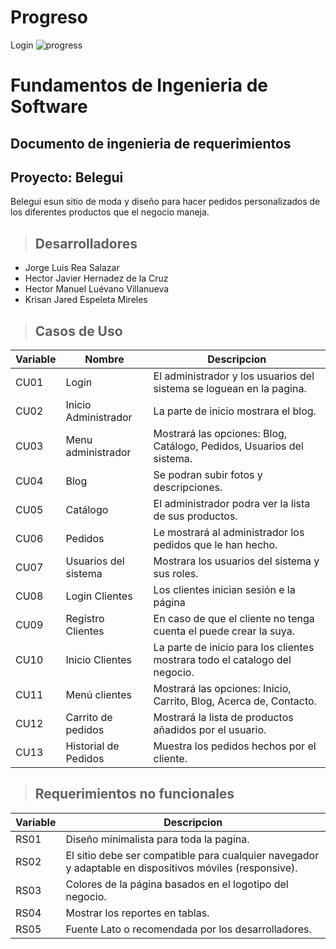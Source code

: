 # Progreso
Login ![progress](http://progressed.io/bar/28 "progress") 

# Fundamentos de Ingenieria de Software
## Documento de ingenieria de requerimientos
## Proyecto: Belegui
Belegui esun sitio de moda y diseño para hacer pedidos personalizados de los diferentes productos que el negocio maneja.

> ## Desarrolladores
- Jorge Luis Rea Salazar 
- Hector Javier Hernadez de la Cruz
- Hector Manuel Luévano Villanueva
- Krisan Jared Espeleta Mireles

> ## Casos de Uso
|Variable|Nombre|Descripcion|
|-|-|-|
|CU01|Login|El administrador y los usuarios del sistema se loguean en la pagina.|
|CU02|Inicio Administrador|La parte de inicio mostrara el blog.|
|CU03|Menu administrador|Mostrará las opciones: Blog, Catálogo, Pedidos, Usuarios del sistema.|
|CU04|Blog|Se podran subir fotos y descripciones.|
|CU05|Catálogo|El administrador podra ver la lista de sus productos.|
|CU06|Pedidos|Le mostrará al administrador los pedidos que le han hecho.|
|CU07|Usuarios del sistema|Mostrara los usuarios del sistema y sus roles.|
|CU08|Login Clientes|Los clientes inician sesión e la página|
|CU09|Registro Clientes|En caso de que el cliente no tenga cuenta el puede crear la suya.|
|CU10|Inicio Clientes|La parte de inicio para los clientes mostrara todo el catalogo del negocio.|
|CU11|Menú clientes|Mostrará las opciones: Inicio, Carrito, Blog, Acerca de, Contacto.|
|CU12|Carrito de pedidos|Mostrará la lista de productos añadidos por el usuario.|
|CU13|Historial de Pedidos|Muestra los pedidos hechos por el cliente.|

> ## Requerimientos no funcionales
|Variable|Descripcion|
|-|-|
|RS01|Diseño minimalista para toda la pagina.|
|RS02|El sitio debe ser compatible para cualquier navegador y adaptable en dispositivos móviles (responsive).|
|RS03|Colores de la página basados en el logotipo del negocio.|
|RS04|Mostrar los reportes en tablas.|
|RS05|Fuente Lato o recomendada por los desarrolladores.|